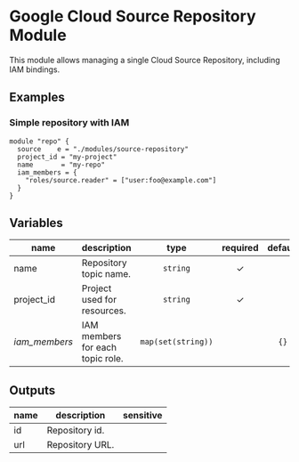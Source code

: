 # Google Cloud Source Repository Module

This module allows managing a single Cloud Source Repository, including IAM bindings.


## Examples

### Simple repository with IAM

```hcl
module "repo" {
  source    e = "./modules/source-repository"
  project_id = "my-project"
  name       = "my-repo"
  iam_members = {
    "roles/source.reader" = ["user:foo@example.com"]
  }
}
```

<!-- BEGIN TFDOC -->
## Variables

| name | description | type | required | default |
|---|---|:---: |:---:|:---:|
| name | Repository topic name. | <code title="">string</code> | ✓ |  |
| project_id | Project used for resources. | <code title="">string</code> | ✓ |  |
| *iam_members* | IAM members for each topic role. | <code title="map&#40;set&#40;string&#41;&#41;">map(set(string))</code> |  | <code title="">{}</code> |

## Outputs

| name | description | sensitive |
|---|---|:---:|
| id | Repository id. |  |
| url | Repository URL. |  |
<!-- END TFDOC -->
